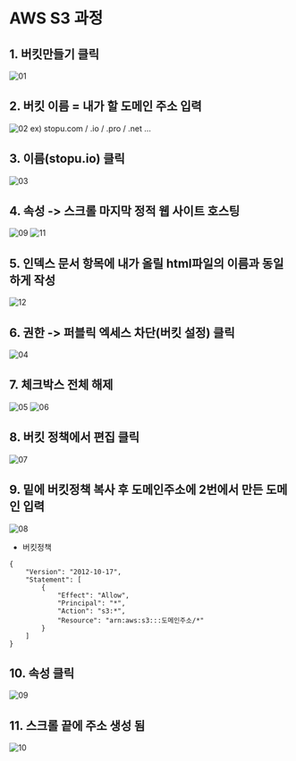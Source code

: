 # AWS S3 과정

## 1. 버킷만들기 클릭
![01](/AWS/img/01.JPG)

## 2. 버킷 이름 = 내가 할 도메인 주소 입력
![02](/AWS/img/02.JPG)
ex) stopu.com / .io / .pro / .net ...    

## 3. 이름(stopu.io) 클릭
![03](/AWS/img/03.JPG)

## 4. 속성 -> 스크롤 마지막 정적 웹 사이트 호스팅
![09](/AWS/img/09.JPG)
![11](/AWS/img/11.PNG)

## 5. 인덱스 문서 항목에 내가 올릴 html파일의 이름과 동일하게 작성
![12](/AWS/img/12.PNG)
## 6. 권한 -> 퍼블릭 엑세스 차단(버킷 설정) 클릭
![04](/AWS/img/04.JPG)

## 7. 체크박스 전체 해제
![05](/AWS/img/05.JPG)
![06](/AWS/img/06.JPG)

## 8. 버킷 정책에서 편집 클릭
![07](/AWS/img/07.JPG) 


## 9. 밑에 버킷정책 복사 후 도메인주소에 2번에서 만든 도메인 입력
![08](/AWS/img/08.JPG)
- 버킷정책
```
{
    "Version": "2012-10-17",
    "Statement": [
        {
            "Effect": "Allow",
            "Principal": "*",
            "Action": "s3:*",
            "Resource": "arn:aws:s3:::도메인주소/*"
        }
    ]
}
```
## 10. 속성 클릭
![09](/AWS/img/09.JPG)

## 11. 스크롤 끝에 주소 생성 됨
![10](/AWS/img/10.JPG)